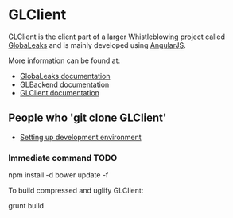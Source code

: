 # GLClient

GLClient is the client part of a larger Whistleblowing project called [GlobaLeaks](https://github.com/globaleaks/GlobaLeaks/wiki/) and is mainly developed using [AngularJS](http://angularjs.org/).

More information can be found at:
- [GlobaLeaks documentation](https://github.com/globaleaks/GlobaLeaks/wiki)
- [GLBackend documentation](https://github.com/globaleaks/GLBackend/wiki)
- [GLClient documentation](https://github.com/globaleaks/GLClient/wiki)

## People who 'git clone GLClient'

- [Setting up development environment](https://github.com/globaleaks/GlobaLeaks/wiki/Setting-up-development-environment)

### Immediate command TODO

   npm install -d
   bower update -f

To build compressed and uglify GLClient:

   grunt build
